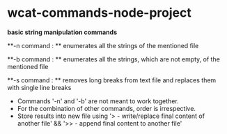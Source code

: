 # wcat-commands-node-project

**basic string manipulation commands**

**-n command : ** enumerates all the strings of the mentioned file

**-b command : ** enumerates all the strings, which are not empty, of the mentioned file

**-s command : ** removes long breaks from text file and replaces them with single line breaks

- Commands '-n' and '-b' are not meant to work together. 
- For the combination of other commands, order is irrespective.
- Store results into new file using '> - write/replace final content of another file' && '>> - append final content to another file'  

